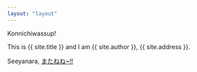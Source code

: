 ```yaml
---
layout: "layout"
---
```


Konnichiwassup!

This is {{ site.title }} and I am {{ site.author }}, {{ site.address }}.  

Seeyanara, <a href="https://www.youtube.com/watch?v=zULXj-rFE1Q">またねね~!!</a>